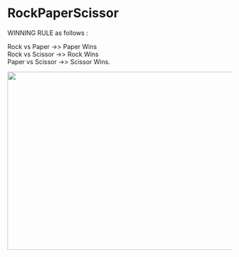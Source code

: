 # RockPaperScissor

WINNING RULE as follows :

Rock vs Paper       ->> Paper Wins
</br>
Rock vs Scissor     ->> Rock Wins
</br>
Paper vs Scissor    ->> Scissor Wins.
</br>

 
<img src="https://user-images.githubusercontent.com/90051406/156910093-a457271e-8215-4794-b098-08c8468bd6a5.png" width="800" height="400" />
